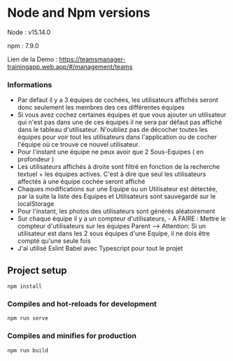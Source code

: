 # Node and Npm versions

Node : v15.14.0

npm  : 7.9.0

Lien de la Demo : https://teamsmanager-trainingapp.web.app/#/management/teams

### Informations

- Par defaut il y a 3 équipes de cochées, les utilisateurs affichés seront donc seulement les membres des ces différentes équipes
- Si vous avez cochez certaines équipes et que vous ajouter un utilisateur qui n'est pas dans une de ces équipes il ne sera par défaut pas affiché dans le tableau d'utilisateur. N'oubliez pas de décocher toutes les équipes pour voir tout les utilisateurs dans l'application ou de cocher l'équipe où ce trouve ce nouvel utilisateur.
- Pour l'instant une équipe ne peux avoir que 2 Sous-Equipes ( en profondeur )
- Les utilisateurs affichés à droite sont filtré en fonction de la recherche textuel + les équipes actives. C'est à dire que seul les utilisateurs affectés à une équipe cochée seront affiché
- Chaques modifications sur une Equipe ou un Utilisateur est détectée, par la suite la liste des Equipes et Utilisateurs sont sauvegardé sur le localStorage
- Pour l'instant, les photos des utilisateurs sont générés aléatoirement
- Sur chaque équipe il y a un compteur d'utilisateurs, 
           - A FAIRE : Mettre le compteur d'utilisateurs sur les équipes Parent --> Attention: Si un utilisateur est dans les 2 sous équipes d'une Equipe, il ne dois être compté qu'une seule fois
- J'ai utilisé Eslint Babel avec Typescript pour tout le projet

## Project setup

```
npm install
```

### Compiles and hot-reloads for development
```
npm run serve
```

### Compiles and minifies for production
```
npm run build
```
